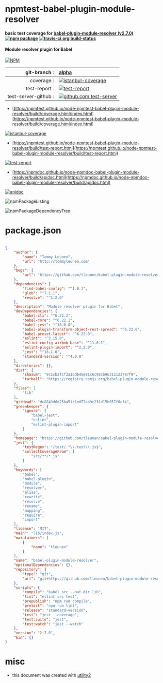 # npmtest-babel-plugin-module-resolver

#### basic test coverage for  [babel-plugin-module-resolver (v2.7.0)](https://github.com/tleunen/babel-plugin-module-resolver#readme)  [![npm package](https://img.shields.io/npm/v/npmtest-babel-plugin-module-resolver.svg?style=flat-square)](https://www.npmjs.org/package/npmtest-babel-plugin-module-resolver) [![travis-ci.org build-status](https://api.travis-ci.org/npmtest/node-npmtest-babel-plugin-module-resolver.svg)](https://travis-ci.org/npmtest/node-npmtest-babel-plugin-module-resolver)

#### Module resolver plugin for Babel

[![NPM](https://nodei.co/npm/babel-plugin-module-resolver.png?downloads=true&downloadRank=true&stars=true)](https://www.npmjs.com/package/babel-plugin-module-resolver)

| git-branch : | [alpha](https://github.com/npmtest/node-npmtest-babel-plugin-module-resolver/tree/alpha)|
|--:|:--|
| coverage : | [![istanbul-coverage](https://npmtest.github.io/node-npmtest-babel-plugin-module-resolver/build/coverage.badge.svg)](https://npmtest.github.io/node-npmtest-babel-plugin-module-resolver/build/coverage.html/index.html)|
| test-report : | [![test-report](https://npmtest.github.io/node-npmtest-babel-plugin-module-resolver/build/test-report.badge.svg)](https://npmtest.github.io/node-npmtest-babel-plugin-module-resolver/build/test-report.html)|
| test-server-github : | [![github.com test-server](https://npmtest.github.io/node-npmtest-babel-plugin-module-resolver/GitHub-Mark-32px.png)](https://npmtest.github.io/node-npmtest-babel-plugin-module-resolver/build/app/index.html) | | build-artifacts : | [![build-artifacts](https://npmtest.github.io/node-npmtest-babel-plugin-module-resolver/glyphicons_144_folder_open.png)](https://github.com/npmtest/node-npmtest-babel-plugin-module-resolver/tree/gh-pages/build)|

- [https://npmtest.github.io/node-npmtest-babel-plugin-module-resolver/build/coverage.html/index.html](https://npmtest.github.io/node-npmtest-babel-plugin-module-resolver/build/coverage.html/index.html)

[![istanbul-coverage](https://npmtest.github.io/node-npmtest-babel-plugin-module-resolver/build/screenCapture.buildCi.browser.%252Ftmp%252Fbuild%252Fcoverage.lib.html.png)](https://npmtest.github.io/node-npmtest-babel-plugin-module-resolver/build/coverage.html/index.html)

- [https://npmtest.github.io/node-npmtest-babel-plugin-module-resolver/build/test-report.html](https://npmtest.github.io/node-npmtest-babel-plugin-module-resolver/build/test-report.html)

[![test-report](https://npmtest.github.io/node-npmtest-babel-plugin-module-resolver/build/screenCapture.buildCi.browser.%252Ftmp%252Fbuild%252Ftest-report.html.png)](https://npmtest.github.io/node-npmtest-babel-plugin-module-resolver/build/test-report.html)

- [https://npmdoc.github.io/node-npmdoc-babel-plugin-module-resolver/build/apidoc.html](https://npmdoc.github.io/node-npmdoc-babel-plugin-module-resolver/build/apidoc.html)

[![apidoc](https://npmdoc.github.io/node-npmdoc-babel-plugin-module-resolver/build/screenCapture.buildCi.browser.%252Ftmp%252Fbuild%252Fapidoc.html.png)](https://npmdoc.github.io/node-npmdoc-babel-plugin-module-resolver/build/apidoc.html)

![npmPackageListing](https://npmtest.github.io/node-npmtest-babel-plugin-module-resolver/build/screenCapture.npmPackageListing.svg)

![npmPackageDependencyTree](https://npmtest.github.io/node-npmtest-babel-plugin-module-resolver/build/screenCapture.npmPackageDependencyTree.svg)



# package.json

```json

{
    "author": {
        "name": "Tommy Leunen",
        "url": "http://tommyleunen.com"
    },
    "bugs": {
        "url": "https://github.com/tleunen/babel-plugin-module-resolver/issues"
    },
    "dependencies": {
        "find-babel-config": "^1.0.1",
        "glob": "^7.1.1",
        "resolve": "^1.2.0"
    },
    "description": "Module resolver plugin for Babel",
    "devDependencies": {
        "babel-cli": "^6.22.2",
        "babel-core": "^6.22.1",
        "babel-jest": "^18.0.0",
        "babel-plugin-transform-object-rest-spread": "^6.22.0",
        "babel-preset-latest": "^6.22.0",
        "eslint": "^3.15.0",
        "eslint-config-airbnb-base": "^11.0.1",
        "eslint-plugin-import": "^2.2.0",
        "jest": "^18.1.0",
        "standard-version": "^4.0.0"
    },
    "directories": {},
    "dist": {
        "shasum": "9c1cb2fcf2a1bdb45e91c6c985b96311123797f9",
        "tarball": "https://registry.npmjs.org/babel-plugin-module-resolver/-/babel-plugin-module-resolver-2.7.0.tgz"
    },
    "files": [
        "lib"
    ],
    "gitHead": "dc8849d6d25b451c1ed72ab9c231d15b057f6cf4",
    "greenkeeper": {
        "ignore": [
            "babel-jest",
            "eslint",
            "eslint-plugin-import"
        ]
    },
    "homepage": "https://github.com/tleunen/babel-plugin-module-resolver#readme",
    "jest": {
        "testRegex": "/test/.*\\.test\\.js$",
        "collectCoverageFrom": [
            "src/**/*.js"
        ]
    },
    "keywords": [
        "babel",
        "babel-plugin",
        "module",
        "resolver",
        "alias",
        "rewrite",
        "resolve",
        "rename",
        "mapping",
        "require",
        "import"
    ],
    "license": "MIT",
    "main": "lib/index.js",
    "maintainers": [
        {
            "name": "tleunen"
        }
    ],
    "name": "babel-plugin-module-resolver",
    "optionalDependencies": {},
    "repository": {
        "type": "git",
        "url": "git+https://github.com/tleunen/babel-plugin-module-resolver.git"
    },
    "scripts": {
        "compile": "babel src --out-dir lib",
        "lint": "eslint src test",
        "prepublish": "npm run compile",
        "pretest": "npm run lint",
        "release": "standard-version",
        "test": "jest --coverage",
        "test:suite": "jest",
        "test:watch": "jest --watch"
    },
    "version": "2.7.0",
    "bin": {}
}
```



# misc
- this document was created with [utility2](https://github.com/kaizhu256/node-utility2)
